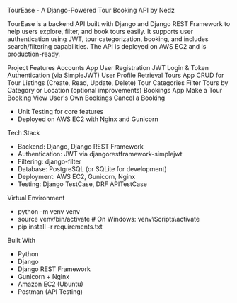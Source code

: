 TourEase - A Django-Powered Tour Booking API by Nedz

TourEase is a backend API built with Django and Django REST Framework to help users explore, filter, and book tours easily. It supports user authentication using JWT, tour categorization, booking, and includes search/filtering capabilities. The API is deployed on AWS EC2 and is production-ready.

Project Features
Accounts App
    User Registration
    JWT Login & Token Authentication (via SimpleJWT)
    User Profile Retrieval
Tours App
    CRUD for Tour Listings (Create, Read, Update, Delete)
    Tour Categories
    Filter Tours by Category or Location (optional improvements)
Bookings App
    Make a Tour Booking
    View User's Own Bookings
    Cancel a Booking

- Unit Testing for core features
- Deployed on AWS EC2 with Nginx and Gunicorn


 Tech Stack

- Backend: Django, Django REST Framework
- Authentication: JWT via djangorestframework-simplejwt
- Filtering: django-filter
- Database: PostgreSQL (or SQLite for development)
- Deployment: AWS EC2, Gunicorn, Nginx
- Testing: Django TestCase, DRF APITestCase

Virtual Environment
- python -m venv venv
- source venv/bin/activate  # On Windows: venv\Scripts\activate
- pip install -r requirements.txt

Built With

- Python
- Django
- Django REST Framework
- Gunicorn + Nginx
- Amazon EC2 (Ubuntu)
- Postman (API Testing)

